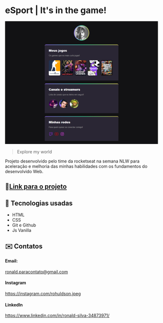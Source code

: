 # eSport | It's in the game!

![preview](./.github/espots-demo.png)

> Explore my world

Projeto desenvolvido pelo time da rocketseat na semana 
NLW para aceleração e melhoria das minhas habilidades com os fundamentos do desenvolvido Web.

## 🔗[Link para o projeto](https://rohuldson.github.io/explore/)

## 🧰 Tecnologias usadas
- HTML
- CSS 
- Git e Github
- Js Vanilla

## ✉️ Contatos
#### Email:
ronald.paracontato@gmail.com
####  Instagram
https://instagram.com/rohuldson.jpeg
#### LinkedIn
https://www.linkedin.com/in/ronald-silva-34873971/
